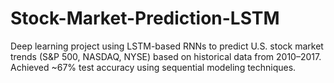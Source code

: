 # Stock-Market-Prediction-LSTM
Deep learning project using LSTM-based RNNs to predict U.S. stock market trends (S&amp;P 500, NASDAQ, NYSE) based on historical data from 2010–2017. Achieved ~67% test accuracy using sequential modeling techniques.
